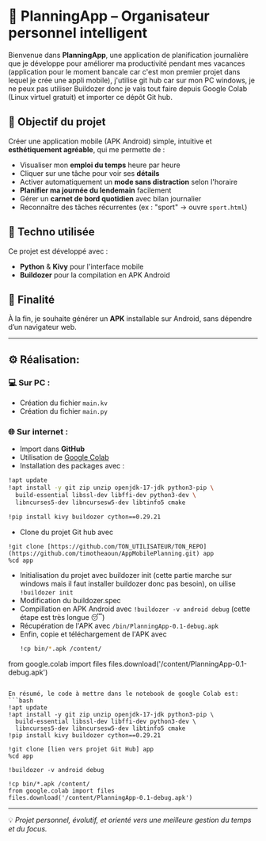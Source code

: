 # 📅 PlanningApp – Organisateur personnel intelligent

Bienvenue dans **PlanningApp**, une application de planification journalière que je développe pour améliorer ma productivité pendant mes vacances (application pour le moment bancale car c'est mon premier projet dans lequel je crée une appli mobile), j'utilise git hub car sur mon PC windows, je ne peux pas utiliser Buildozer donc je vais tout faire depuis Google Colab (Linux virtuel gratuit) et importer ce dépôt Git hub.

## 🎯 Objectif du projet

Créer une application mobile (APK Android) simple, intuitive et **esthétiquement agréable**, qui me permette de :

- Visualiser mon **emploi du temps** heure par heure
- Cliquer sur une tâche pour voir ses **détails**
- Activer automatiquement un **mode sans distraction** selon l'horaire
- **Planifier ma journée du lendemain** facilement
- Gérer un **carnet de bord quotidien** avec bilan journalier
- Reconnaître des tâches récurrentes (ex : "sport" → ouvre `sport.html`)

## 🔧 Techno utilisée

Ce projet est développé avec :

- **Python** & **Kivy** pour l'interface mobile
- **Buildozer** pour la compilation en APK Android

## 📱 Finalité

À la fin, je souhaite générer un **APK** installable sur Android, sans dépendre d’un navigateur web.

---
## ⚙️ Réalisation:

### 💻 Sur PC :
- Création du fichier `main.kv`
- Création du fichier `main.py`

### 🌐 Sur internet :
- Import dans **GitHub**
- Utilisation de [Google Colab](https://colab.research.google.com/)
- Installation des packages avec :

```bash
!apt update
!apt install -y git zip unzip openjdk-17-jdk python3-pip \
  build-essential libssl-dev libffi-dev python3-dev \
  libncurses5-dev libncursesw5-dev libtinfo5 cmake

!pip install kivy buildozer cython==0.29.21
```
- Clone du projet Git hub avec
```
!git clone [https://github.com/TON_UTILISATEUR/TON_REPO](https://github.com/timotheaoun/AppMobilePlanning.git) app
%cd app
```
- Initialisation du projet avec buildozer init (cette partie marche sur windows mais il faut installer buildozer donc pas besoin), on uilise `!buildozer init`
- Modification du buildozer.spec
- Compillation en APK Android  avec `!buildozer -v android debug` (cette étape est très longue 😴)
- Récupération de l'APK avec `/bin/PlanningApp-0.1-debug.apk`
- Enfin, copie et téléchargement de l'APK avec
  ```bash
  !cp bin/*.apk /content/
from google.colab import files
files.download('/content/PlanningApp-0.1-debug.apk')
```

En résumé, le code à mettre dans le notebook de google Colab est:
```bash
!apt update
!apt install -y git zip unzip openjdk-17-jdk python3-pip \
  build-essential libssl-dev libffi-dev python3-dev \
  libncurses5-dev libncursesw5-dev libtinfo5 cmake
!pip install kivy buildozer cython==0.29.21

!git clone [lien vers projet Git Hub] app
%cd app

!buildozer -v android debug

!cp bin/*.apk /content/
from google.colab import files
files.download('/content/PlanningApp-0.1-debug.apk')
```
---
💡 *Projet personnel, évolutif, et orienté vers une meilleure gestion du temps et du focus.*
